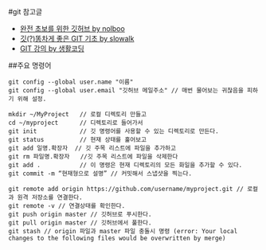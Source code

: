 #git 참고글 

* [완전 초보를 위한 깃허브 by nolboo](https://nolboo.kim/blog/2013/10/06/github-for-beginner/)
* [깃(?)똥차게 좋은 GIT 기초 by slowalk](http://slowalk.tistory.com/2470)
* [GIT 강의 by 생활코딩](https://opentutorials.org/course/1492)

##주요 명령어

```
git config --global user.name "이름"
git config --global user.email "깃허브 메일주소" // 매번 물어보는 귀찮음을 피하기 위해 설정.

mkdir ~/MyProject   // 로컬 디렉토리 만들고
cd ~/myproject      // 디렉토리로 들어가서
git init            // 깃 명령어를 사용할 수 있는 디렉토리로 만든다.
git status          // 현재 상태를 훑어보고
git add 일명.확장자  // 깃 주목 리스트에 파일을 추가하고 
git rm 파일명.확장자   //깃 주목 리스트에 파일을 삭제한다 
git add .           // 이 명령은 현재 디렉토리의 모든 화일을 추가할 수 있다.
git commit -m “현재형으로 설명” // 커밋해서 스냅샷을 찍는다.

git remote add origin https://github.com/username/myproject.git // 로컬과 원격 저장소를 연결한다.
git remote -v // 연결상태를 확인한다.
git push origin master // 깃허브로 푸시한다.
git pull origin master // 깃허브에서 풀한다. 
git stash // origin 파일과 master 파일 충돌시 명령 (error: Your local changes to the following files would be overwritten by merge)
```
 

